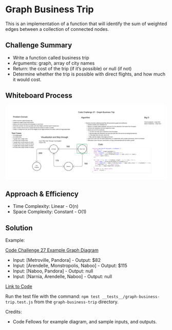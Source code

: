 # Graph Business Trip

This is an implementation of a function that will identify the sum of weighted edges between a collection of connected nodes.

## Challenge Summary

- Write a function called business trip
- Arguments: graph, array of city names
- Return: the cost of the trip (if it’s possible) or null (if not)
- Determine whether the trip is possible with direct flights, and how much it would cost.

## Whiteboard Process

![Graph Business Trip](code-challenge-37.png)

## Approach & Efficiency

- Time Complexity: Linear - O(n)
- Space Complexity: Constant - O(1)

## Solution

Example:

[Code Challenge 27 Example Graph Diagram](code-challenge-37-example.png)

- Input: [Metroville, Pandora] - Output: $82
- Input: [Arendelle, Monstropolis, Naboo] - Output: $115
- Input: [Naboo, Pandora] - Output: null
- Input: [Narnia, Arendelle, Naboo] - Output: null

[Link to Code](index.js)

Run the test file with the command: `npm test __tests__/graph-business-trip.test.js` from the `graph-business-trip` directory.

Credits:

- Code Fellows for example diagram, and sample inputs, and outputs.
